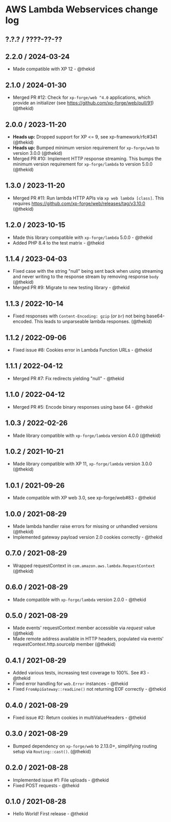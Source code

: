 AWS Lambda Webservices change log
=================================

## ?.?.? / ????-??-??

## 2.2.0 / 2024-03-24

* Made compatible with XP 12 - @thekid

## 2.1.0 / 2024-01-30

* Merged PR #12: Check for `xp-forge/web ^4.0` applications, which
  provide an initializer (see https://github.com/xp-forge/web/pull/91)
  (@thekid)

## 2.0.0 / 2023-11-20

* **Heads up:** Dropped support for XP <= 9, see xp-framework/rfc#341
  (@thekid)
* **Heads up:** Bumped minimum version requirement for `xp-forge/web`
  to version 3.0.0
  (@thekid)
* Merged PR #10: Implement HTTP response streaming. This bumps the
  minimum version requirement for `xp-forge/lambda` to version 5.0.0
  (@thekid)

## 1.3.0 / 2023-11-20

* Merged PR #11: Run lambda HTTP APIs via `xp web lambda [class]`. This
  requires https://github.com/xp-forge/web/releases/tag/v3.10.0
  (@thekid)

## 1.2.0 / 2023-10-15

* Made this library compatible with `xp-forge/lambda` 5.0.0 - @thekid
* Added PHP 8.4 to the test matrix - @thekid

## 1.1.4 / 2023-04-03

* Fixed case with the string "null" being sent back when using streaming
  and never writing to the response stream by removing response `body`
  (@thekid)
* Merged PR #9: Migrate to new testing library - @thekid

## 1.1.3 / 2022-10-14

* Fixed responses with `Content-Encoding: gzip` (*or `br`*) not being
  base64-encoded. This leads to unparseable lambda responses.
  (@thekid)

## 1.1.2 / 2022-09-06

* Fixed issue #8: Cookies error in Lambda Function URLs - @thekid

## 1.1.1 / 2022-04-12

* Merged PR #7: Fix redirects yielding "null" - @thekid

## 1.1.0 / 2022-04-12

* Merged PR #5: Encode binary responses using base 64 - @thekid

## 1.0.3 / 2022-02-26

* Made library compatible with `xp-forge/lambda` version 4.0.0
  (@thekid)

## 1.0.2 / 2021-10-21

* Made library compatible with XP 11, `xp-forge/lambda` version 3.0.0
  (@thekid)

## 1.0.1 / 2021-09-26

* Made compatible with XP web 3.0, see xp-forge/web#83 - @thekid

## 1.0.0 / 2021-08-29

* Made lambda handler raise errors for missing or unhandled versions
  (@thekid)
* Implemented gateway payload version 2.0 cookies correctly - @thekid

## 0.7.0 / 2021-08-29

* Wrapped requestContext in `com.amazon.aws.lambda.RequestContext`
  (@thekid)

## 0.6.0 / 2021-08-29

* Made compatible with `xp-forge/lambda` version 2.0.0 - @thekid

## 0.5.0 / 2021-08-29

* Made events' requestContext member accessible via *request* value
  (@thekid)
* Made remote address available in HTTP headers, populated via events'
  requestContext.http.sourceIp member
  (@thekid)

## 0.4.1 / 2021-08-29

* Added various tests, increasing test coverage to 100%. See #3 - @thekid
* Fixed error handling for `web.Error` instances - @thekid
* Fixed `FromApiGateway::readLine()` not returning EOF correctly - @thekid

## 0.4.0 / 2021-08-29

* Fixed issue #2: Return cookies in multiValueHeaders - @thekid

## 0.3.0 / 2021-08-29

* Bumped dependency on `xp-forge/web` to 2.13.0+, simplifying routing
  setup via `Routing::cast()`.
  (@thekid)

## 0.2.0 / 2021-08-28

* Implemented issue #1: File uploads - @thekid
* Fixed POST requests - @thekid

## 0.1.0 / 2021-08-28

* Hello World! First release - @thekid